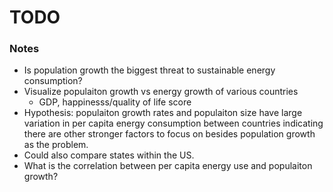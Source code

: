 # TODO

### Notes
- Is population growth the biggest threat to sustainable energy consumption?
- Visualize populaiton growth vs energy growth of various countries
    - GDP, happinesss/quality of life score
- Hypothesis: populaiton growth rates and populaiton size have large variation in per capita energy consumption between countries indicating there are other stronger factors to focus on besides population growth as the problem.
- Could also compare states within the US.
- What is the correlation between per capita energy use and populaiton growth?